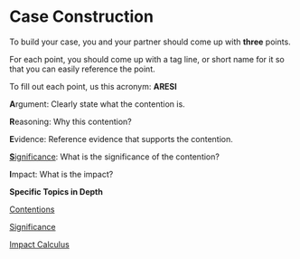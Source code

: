 # Case Construction

To build your case, you and your partner should come up with **three** points.

For each point, you should come up with a tag line, or short name for it so that you can easily reference the point.

To fill out each point, us this acronym: **ARESI**

**A**rgument: Clearly state what the contention is.

**R**easoning: Why this contention?

**E**vidence: Reference evidence that supports the contention.

[**S**ignificance](/case-construction/significance.md): What is the significance of the contention?

**I**mpact: What is the impact?

**Specific Topics in Depth**

[Contentions](case-construction/contentions.md)

[Significance](case-construction/significance.md)

[Impact Calculus](case-construction/impact-calculus.md)
